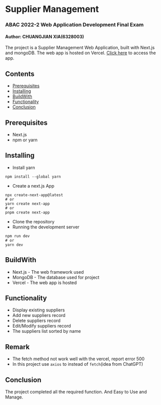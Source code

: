 # Supplier Management
### ABAC 2022-2 Web Application Development Final Exam

#### Author: CHUANGJIAN XIA(6328003)

The project is a Supplier Management Web Application, built with Next.js and mongoDB. The web app is hosted on Vercel. [Click here](https://web-final-6328003.vercel.app/suppliers) to access the app.


## Contents
- [Prerequisites](#prerequisites)
- [Installing](#installing)
- [BuildWith](#buildwith)
- [Functionality](#functionality)
- [Conclusion](#conclusion) 


## Prerequisites
- Next.js
- npm or yarn


## Installing
- Install yarn
```
npm install --global yarn
```

- Create a next.js App
```
npx create-next-app@latest
# or
yarn create next-app
# or
pnpm create next-app
```

- Clone the repository
- Running the development server
```
npm run dev
# or
yarn dev
```

## BuildWith
- Next.js - The web framework used
- MongoDB - The database used for project
- Vercel - The web app is hosted


## Functionality
- Display existing suppliers
- Add new suppliers record
- Delete suppliers record
- Edit/Modify suppliers record
- The suppliers list sorted by name

## Remark
- The fetch method not work well with the vercel, report error 500
- In this project use `axios` to instead of `fetch`(idea from ChatGPT)


## Conclusion
The project completed all the required function. And Easy to Use and Manage.
